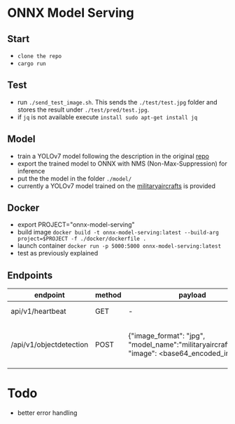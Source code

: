 # ONNX Model Serving

## Start
* `clone the repo`
* `cargo run`

##  Test
* run `./send_test_image.sh`. This sends the `./test/test.jpg` folder and stores the result under `./test/pred/test.jpg`.
* if `jq` is not available execute `install sudo apt-get install jq`

## Model
* train a YOLOv7 model following the description in the original [repo](https://github.com/WongKinYiu/yolov7)
* export the trained model to ONNX with NMS (Non-Max-Suppression) for inference
* put the the model in the folder `./model/`
* currently a YOLOv7 model trained on the [militaryaircrafts](https://www.kaggle.com/datasets/a2015003713/militaryaircraftdetectiondataset) is provided

## Docker
* export PROJECT="onnx-model-serving"
* build image `docker build -t onnx-model-serving:latest --build-arg project=$PROJECT -f ./docker/dockerfile .`
* launch container `docker run -p 5000:5000 onnx-model-serving:latest`
* test as previously explained

## Endpoints

| endpoint  | method  | payload  | response  |   |
|---|---|---|---|---|
|  api/v1/heartbeat  |  GET | -  |   |  {"status": "running"} |
|  /api/v1/objectdetection | POST  | {"image_format": "jpg", "model_name":"militaryaircrafts.onnx", "image": <base64_encoded_image>"} |  {"result_image": <base64_encoded_image_with_bounding_boxes>, "bounding_boxes": [{"min_x": x, "min_y":y,"height": h, "width": w, "class": "c", "conf": c }, ...]} |   |

# Todo
* better error handling

